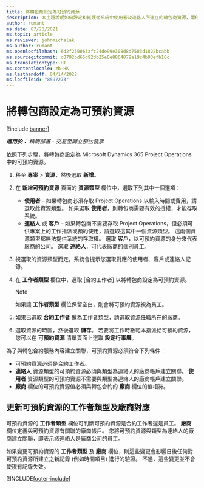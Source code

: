 ```yaml
---
title: 將轉包商設定為可預約資源
description: 本主題說明如何設定和維護從系統中使用者及連絡人所建立的轉包商資源，讓他們可以與 Microsoft Dynamics 365 Project Operations 中的轉包合約建立關聯。
author: rumant
ms.date: 07/28/2021
ms.topic: article
ms.reviewer: johnmichalak
ms.author: rumant
ms.openlocfilehash: 6d2f250063afc24de99e308d8d7583d1822bcabb
ms.sourcegitcommit: c0792bd65d92db25e0e8864879a19c4b93efb10c
ms.translationtype: HT
ms.contentlocale: zh-HK
ms.lasthandoff: 04/14/2022
ms.locfileid: "8597273"
---
```

# <a name="set-up-subcontractors-as-bookable-resources"></a>將轉包商設定為可預約資源

[!include [banner](../../includes/dataverse-preview.md)]

_**適用於：** 精簡部署 - 交易至開立預估發票_

依照下列步驟，將轉包商設定為 Microsoft Dynamics 365 Project Operations 中的可預約資源。

1. 移至 **專案** \> **資源**，然後選取 **新增**。
2. 在 **新增可預約資源** 頁面的 **資源類型** 欄位中，選取下列其中一個選項：

    - **使用者** – 如果轉包商必須存取 Project Operations 以輸入時間或費用，請選取此資源類型。 如果選取 **使用者**，則轉包商需要有效的授權，才能存取系統。
    - **連絡人** 或 **客戶** – 如果轉包商不需要存取 Project Operations，但必須可供專案上的工作指派或預約使用，請選取這其中一個資源類型。 這兩個資源類型都無法提供系統的存取權。 選取 **客戶**，以可預約資源的身分來代表廠商的公司。 選取 **連絡人**，可代表廠商的個別員工。

3. 視選取的資源類型而定，系統會提示您選取對應的使用者、客戶或連絡人記錄。
4. 在 **工作者類型** 欄位中，選取 [合約工作者] 以將轉包商設定為可預約資源。

    > [!NOTE]
    > 如果讓 **工作者類型** 欄位保留空白，則會將可預約資源視為員工。

5. 如果已選取 **合約工作者** 做為工作者類型，請選取資源任職所在的廠商。
6. 選取資源的時區，然後選取 **儲存**。 若要將工作時數範本指派給可預約資源，您可以在 **可預約資源** 清單頁面上選取 **設定行事曆**。

為了與轉包合約服務內容建立關聯，可預約資源必須符合下列條件：

- 可預約資源必須是合約工作者。
- **連絡人** 資源類型的可預約資源必須與類型為連絡人的廠商帳戶建立關聯。 **使用者** 資源類型的可預約資源不需要與類型為連絡人的廠商帳戶建立關聯。
- **廠商** 欄位的可預約資源值必須與轉包合約的 **廠商** 欄位的值相符。

## <a name="update-the-type-of-worker-and-vendor-mapping-for-bookable-resources"></a>更新可預約資源的工作者類型及廠商對應

可預約資源的 **工作者類型** 欄位可判斷可預約資源是合約工作者還是員工。 **廠商** 欄位定義與可預約資源有關聯的廠商帳戶。 您將可預約資源與類型為連絡人的廠商建立關聯，即表示該連絡人是廠商公司的員工。

如果變更可預約資源的 **工作者類型** 及 **廠商** 欄位，則這些變更會影響日後任何對可預約資源所建立之新記錄 (例如時間項目) 進行的驗證。 不過，這些變更並不會使現有記錄失效。

[!INCLUDE[footer-include](../../includes/footer-banner.md)]
